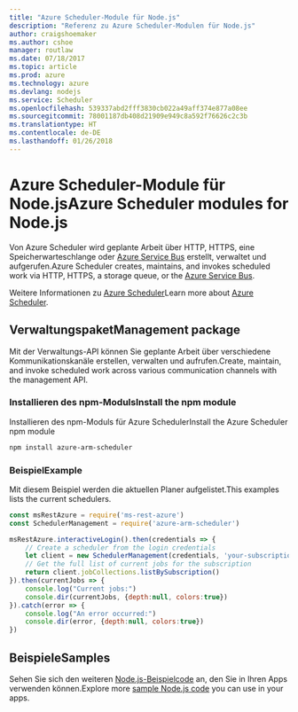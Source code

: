 ```yaml
---
title: "Azure Scheduler-Module für Node.js"
description: "Referenz zu Azure Scheduler-Modulen für Node.js"
author: craigshoemaker
ms.author: cshoe
manager: routlaw
ms.date: 07/18/2017
ms.topic: article
ms.prod: azure
ms.technology: azure
ms.devlang: nodejs
ms.service: Scheduler
ms.openlocfilehash: 539337abd2fff3830cb022a49aff374e877a08ee
ms.sourcegitcommit: 78001187db408d21909e949c8a592f76626c2c3b
ms.translationtype: HT
ms.contentlocale: de-DE
ms.lasthandoff: 01/26/2018
---
```

# <a name="azure-scheduler-modules-for-nodejs"></a><span data-ttu-id="531ab-103">Azure Scheduler-Module für Node.js</span><span class="sxs-lookup"><span data-stu-id="531ab-103">Azure Scheduler modules for Node.js</span></span>

<span data-ttu-id="531ab-104">Von Azure Scheduler wird geplante Arbeit über HTTP, HTTPS, eine Speicherwarteschlange oder [Azure Service Bus](/azure/service-bus-messaging/service-bus-messaging-overview) erstellt, verwaltet und aufgerufen.</span><span class="sxs-lookup"><span data-stu-id="531ab-104">Azure Scheduler creates, maintains, and invokes scheduled work via HTTP, HTTPS, a storage queue, or the [Azure Service Bus](/azure/service-bus-messaging/service-bus-messaging-overview).</span></span>

<span data-ttu-id="531ab-105">Weitere Informationen zu [Azure Scheduler](/azure/scheduler/scheduler-intro)</span><span class="sxs-lookup"><span data-stu-id="531ab-105">Learn more about [Azure Scheduler](/azure/scheduler/scheduler-intro).</span></span>

## <a name="management-package"></a><span data-ttu-id="531ab-106">Verwaltungspaket</span><span class="sxs-lookup"><span data-stu-id="531ab-106">Management package</span></span>

<span data-ttu-id="531ab-107">Mit der Verwaltungs-API können Sie geplante Arbeit über verschiedene Kommunikationskanäle erstellen, verwalten und aufrufen.</span><span class="sxs-lookup"><span data-stu-id="531ab-107">Create, maintain, and invoke scheduled work across various communication channels with the management API.</span></span>

### <a name="install-the-npm-module"></a><span data-ttu-id="531ab-108">Installieren des npm-Moduls</span><span class="sxs-lookup"><span data-stu-id="531ab-108">Install the npm module</span></span>

<span data-ttu-id="531ab-109">Installieren des npm-Moduls für Azure Scheduler</span><span class="sxs-lookup"><span data-stu-id="531ab-109">Install the Azure Scheduler npm module</span></span>

```bash
npm install azure-arm-scheduler
```

### <a name="example"></a><span data-ttu-id="531ab-110">Beispiel</span><span class="sxs-lookup"><span data-stu-id="531ab-110">Example</span></span>

<span data-ttu-id="531ab-111">Mit diesem Beispiel werden die aktuellen Planer aufgelistet.</span><span class="sxs-lookup"><span data-stu-id="531ab-111">This examples lists the current schedulers.</span></span>

```javascript
const msRestAzure = require('ms-rest-azure')
const SchedulerManagement = require('azure-arm-scheduler')

msRestAzure.interactiveLogin().then(credentials => {
    // Create a scheduler from the login credentials
    let client = new SchedulerManagement(credentials, 'your-subscription-id')
    // Get the full list of current jobs for the subscription
    return client.jobCollections.listBySubscription()
}).then(currentJobs => {
    console.log("Current jobs:")
    console.dir(currentJobs, {depth:null, colors:true})
}).catch(error => {
    console.log("An error occurred:")
    console.dir(error, {depth:null, colors:true})
})
```

## <a name="samples"></a><span data-ttu-id="531ab-112">Beispiele</span><span class="sxs-lookup"><span data-stu-id="531ab-112">Samples</span></span>

<span data-ttu-id="531ab-113">Sehen Sie sich den weiteren [Node.js-Beispielcode](https://azure.microsoft.com/resources/samples/?platform=nodejs) an, den Sie in Ihren Apps verwenden können.</span><span class="sxs-lookup"><span data-stu-id="531ab-113">Explore more [sample Node.js code](https://azure.microsoft.com/resources/samples/?platform=nodejs) you can use in your apps.</span></span>
